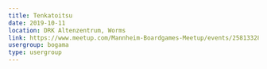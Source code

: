 ```yaml
---
title: Tenkatoitsu
date: 2019-10-11
location: DRK Altenzentrum, Worms
link: https://www.meetup.com/Mannheim-Boardgames-Meetup/events/258133287/
usergroup: bogama
type: usergroup
---
```

